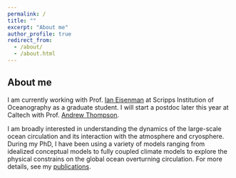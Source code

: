 ```yaml
---
permalink: /
title: ""
excerpt: "About me"
author_profile: true
redirect_from: 
  - /about/
  - /about.html
---
```


About me
------
I am currently working with Prof. [Ian Eisenman](http://eisenman.ucsd.edu) at Scripps Institution of Oceanography as a graduate student. I will start a postdoc later this year at Caltech with Prof. [Andrew Thompson](http://web.gps.caltech.edu/~andrewt/).

I am broadly interested in understanding the dynamics of the large-scale ocean circulation and its interaction with the atmosphere and cryosphere. During my PhD, I have been using a variety of models ranging from idealized conceptual models to fully coupled climate models to explore the physical constrains on the global ocean overturning circulation. For more details, see my [publications](https://stsun.github.io/publications/).

